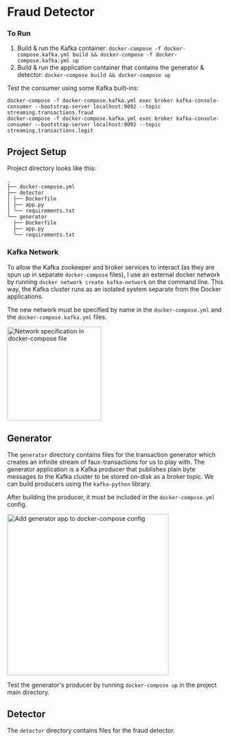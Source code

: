 # Fraud Detector

### To Run
1. Build & run the Kafka container: `docker-compose -f docker-compose.kafka.yml build && docker-compose -f docker-compose.kafka.yml up`
2. Build & run the application container that contains the generator & detector: `docker-compose build && docker-compose up`

Test the consumer using some Kafka built-ins: 
```
docker-compose -f docker-compose.kafka.yml exec broker kafka-console-consumer --bootstrap-server localhost:9092 --topic streaming.transactions.fraud
docker-compose -f docker-compose.kafka.yml exec broker kafka-console-consumer --bootstrap-server localhost:9092 --topic streaming.transactions.legit

```

## Project Setup
Project directory looks like this:
```
.
├── docker-compose.yml
├── detector
│ ├── Dockerfile
│ ├── app.py
│ └── requirements.txt
└── generator
  ├── Dockerfile
  ├── app.py
  └── requirements.txt
```
### Kafka Network
To allow the Kafka zookeeper and broker services to interact (as they are spun up in separate `docker-compose` files), I use an external docker network by running `docker network create kafka-network` on the command line. This way, the Kafka cluster runs as an isolated system separate from the Docker applications.

The new network must be specified by name in the `docker-compose.yml` and the `docker-compose.kafka.yml` files. 

<img width="219" alt="Network specification in docker-compose file" src="https://user-images.githubusercontent.com/65197541/142467252-5f615c18-6d90-4bbd-9b03-ccb887c4488a.png">

## Generator
The `generator` directory contains files for the transaction generator which creates an infinite stream of faux-transactions for us to play with. The generator application is a Kafka producer that publishes plain byte messages to the Kafka cluster to be stored on-disk as a broker topic. We can build producers using the `kafka-python` library.

After building the producer, it must be included in the `docker-compose.yml` config.

<img width="376" alt="Add generator app to docker-compose config" src="https://user-images.githubusercontent.com/65197541/142468194-88eca51d-1b65-45bc-ba67-ad81ba78e3cb.png">

Test the generator's producer by running `docker-compose up` in the project main directory.

## Detector 
The `detector` directory contains files for the fraud detector.
